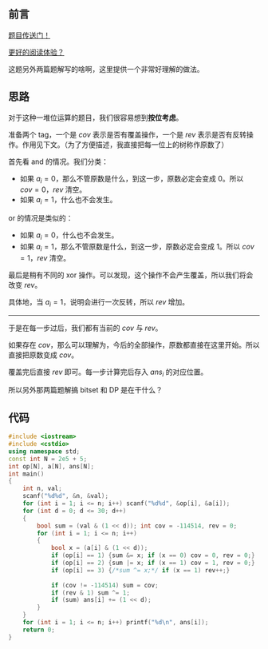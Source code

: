 ## 前言

[题目传送门！](https://www.luogu.com.cn/problem/AT_abc261_e)

[更好的阅读体验？](https://www.cnblogs.com/liangbowen/p/17134234.html)

这题另外两篇题解写的啥啊，这里提供一个非常好理解的做法。

## 思路

对于这种一堆位运算的题目，我们很容易想到**按位考虑**。


准备两个 tag，一个是 $cov$ 表示是否有覆盖操作，一个是 $rev$ 表示是否有反转操作。作用见下文。（为了方便描述，我直接把每一位上的树称作原数了）

首先看 $\text{and}$ 的情况。我们分类：

+ 如果 $a_i = 0$，那么不管原数是什么，到这一步，原数必定会变成 $0$。所以 $cov=0$，$rev$ 清空。
+ 如果 $a_i = 1$，什么也不会发生。

$\text{or}$ 的情况是类似的：

+ 如果 $a_i = 0$，什么也不会发生。
+ 如果 $a_i = 1$，那么不管原数是什么，到这一步，原数必定会变成 $1$。所以 $cov=1$，$rev$ 清空。

最后是稍有不同的 $\text{xor}$ 操作。可以发现，这个操作不会产生覆盖，所以我们将会改变 $rev$。

具体地，当 $a_i = 1$，说明会进行一次反转，所以 $rev$ 增加。

---

于是在每一步过后，我们都有当前的 $cov$ 与 $rev$。

如果存在 $cov$，那么可以理解为，今后的全部操作，原数都直接在这里开始。所以直接把原数变成 $cov$。

覆盖完后直接 $rev$ 即可。每一步计算完后存入 $ans_i$ 的对应位置。

所以另外那两篇题解搞 $\text{bitset}$ 和 DP 是在干什么？

## 代码

```cpp
#include <iostream>
#include <cstdio>
using namespace std;
const int N = 2e5 + 5;
int op[N], a[N], ans[N];
int main()
{
	int n, val;
	scanf("%d%d", &n, &val);
	for (int i = 1; i <= n; i++) scanf("%d%d", &op[i], &a[i]);
	for (int d = 0; d <= 30; d++)
	{
		bool sum = (val & (1 << d)); int cov = -114514, rev = 0;
		for (int i = 1; i <= n; i++)
		{
			bool x = (a[i] & (1 << d));
			if (op[i] == 1) {sum &= x; if (x == 0) cov = 0, rev = 0;}
			if (op[i] == 2) {sum |= x; if (x == 1) cov = 1, rev = 0;}
			if (op[i] == 3) {/*sum ^= x;*/ if (x == 1) rev++;}
			
			if (cov != -114514) sum = cov;
			if (rev & 1) sum ^= 1;
			if (sum) ans[i] += (1 << d);
		}
	}
	for (int i = 1; i <= n; i++) printf("%d\n", ans[i]);
	return 0;
}
```
